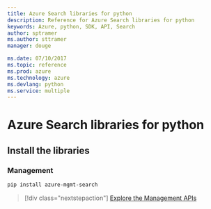 ```yaml
---
title: Azure Search libraries for python
description: Reference for Azure Search libraries for python
keywords: Azure, python, SDK, API, Search
author: sptramer
ms.author: sttramer
manager: douge

ms.date: 07/10/2017
ms.topic: reference
ms.prod: azure
ms.technology: azure
ms.devlang: python
ms.service: multiple
---
```


# Azure Search libraries for python

## Install the libraries


### Management

```bash
pip install azure-mgmt-search
```
> [!div class="nextstepaction"]
> [Explore the Management APIs](/python/api/overview/azure/search/management)